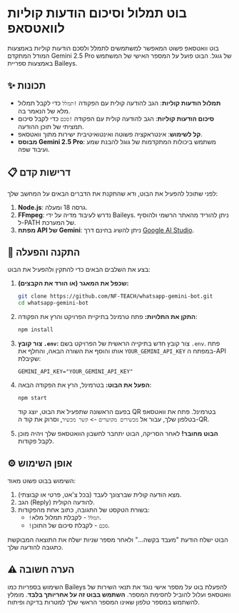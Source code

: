 # בוט תמלול וסיכום הודעות קוליות לוואטסאפ

בוט וואטסאפ פשוט המאפשר למשתמשים לתמלל ולסכם הודעות קוליות באמצעות המודל המתקדם Gemini 2.5 Pro של גוגל. הבוט פועל על המספר האישי של המשתמש באמצעות ספריית Baileys.

## ✨ תכונות

- **תמלול הודעות קוליות**: הגב להודעה קולית עם הפקודה `!תמלל` כדי לקבל תמלול מלא של הנאמר בה.
- **סיכום הודעות קוליות**: הגב להודעה קולית עם הפקודה `!סכם` כדי לקבל סיכום תמציתי של תוכן ההודעה.
- **קל לשימוש**: אינטראקציה פשוטה ואינטואיטיבית ישירות מתוך וואטסאפ.
- **מבוסס Gemini 2.5 Pro**: משתמש ביכולות המתקדמות של גוגל להבנת שמע ועיבוד שפה.

## 📋 דרישות קדם

לפני שתוכל להפעיל את הבוט, ודא שהתקנת את הדברים הבאים על המחשב שלך:

1.  **Node.js**: גרסה 18 ומעלה.
2.  **FFmpeg**: נדרש לעיבוד מדיה על ידי Baileys. ניתן להוריד מהאתר הרשמי ולהוסיף ל-PATH של המערכת.
3.  **מפתח API של Gemini**: ניתן להשיג בחינם דרך [Google AI Studio](https://aistudio.google.com/app/apikey).

## 🚀 התקנה והפעלה

בצע את השלבים הבאים כדי להתקין ולהפעיל את הבוט:

1.  **שכפל את המאגר (או הורד את הקבצים):**
    ```bash
    git clone https://github.com/NF-TEACH/whatsapp-gemini-bot.git
    cd whatsapp-gemini-bot
    ```

2.  **התקן את התלויות:**
    פתח טרמינל בתיקיית הפרויקט והרץ את הפקודה:
    ```bash
    npm install
    ```

3.  **צור קובץ `.env`:**
    צור קובץ חדש בתיקייה הראשית של הפרויקט בשם `.env`. פתח אותו והוסף את השורה הבאה, והחלף את `YOUR_GEMINI_API_KEY` במפתח ה-API שקיבלת:
    ```
    GEMINI_API_KEY="YOUR_GEMINI_API_KEY"
    ```

4.  **הפעל את הבוט:**
    בטרמינל, הרץ את הפקודה הבאה:
    ```bash
    npm start
    ```
    בפעם הראשונה שתפעיל את הבוט, יוצג קוד QR בטרמינל. פתח את וואטסאפ בטלפון שלך, עבור אל `מכשירים מקושרים` -> `קשר מכשיר`, וסרוק את קוד ה-QR.

5.  **הבוט מחובר!**
    לאחר הסריקה, הבוט יתחבר לחשבון הוואטסאפ שלך ויהיה מוכן לקבל פקודות.

## ⚙️ אופן השימוש

השימוש בבוט פשוט מאוד:

1.  מצא הודעה קולית שברצונך לעבד (בכל צ'אט, פרטי או קבוצתי).
2.  הגב (Reply) להודעה הקולית.
3.  בשורת הטקסט של התגובה, כתוב אחת מהפקודות:
    -   `!תמלל` - לקבלת תמלול מלא.
    -   `!סכם` - לקבלת סיכום של התוכן.

הבוט ישלח הודעת "מעבד בקשה..." ולאחר מספר שניות ישלח את התוצאה המבוקשת כתגובה להודעה שלך.

## ⚠️ הערה חשובה

השימוש בספריות כמו Baileys להפעלת בוט על מספר אישי נוגד את תנאי השירות של וואטסאפ ועלול להוביל לחסימת המספר. **השתמש בבוט זה על אחריותך בלבד**. מומלץ להשתמש במספר טלפון שאינו המספר הראשי שלך למטרות בדיקה ופיתוח.
